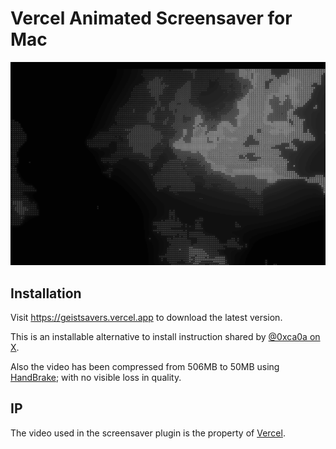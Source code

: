 # Vercel Animated Screensaver for Mac

![Still](assets/still.jpg)

## Installation

Visit https://geistsavers.vercel.app to download the latest version.

This is an installable alternative to install instruction shared by [@0xca0a on X](https://x.com/0xca0a/status/1720562155508936776?s=20).

Also the video has been compressed from 506MB to 50MB using [HandBrake](https://handbrake.fr/); with no visible loss in quality.

## IP

The video used in the screensaver plugin is the property of [Vercel](https://vercel.com/).
